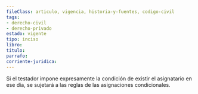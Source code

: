 ```yaml
---
fileClass: articulo, vigencia, historia-y-fuentes, codigo-civil
tags:
- derecho-civil
- derecho-privado
estado: vigente
tipo: inciso
libro:
titulo:
parrafo:
corriente-juridica:
---
```

Si el testador impone expresamente la condición de existir el asignatario en ese día, se sujetará a las reglas de las asignaciones condicionales.